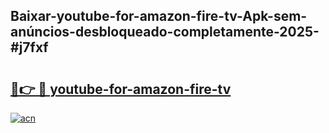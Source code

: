 ## Baixar-youtube-for-amazon-fire-tv-Apk-sem-anúncios-desbloqueado-completamente-2025-#j7fxf

# <h2><a href="https://ainizakaria.my?title=youtube-for-amazon-fire-tv&ref=22M">🔗👉 🔴 youtube-for-amazon-fire-tv</a></h2>

[![acn](https://github.com/user-attachments/assets/0f9c940e-d8b0-45ae-aac7-cd30a18b3e1c)](https://ainizakaria.my?title=youtube-for-amazon-fire-tv&ref=22M)

